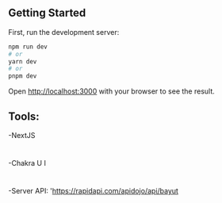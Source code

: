 ## Getting Started

First, run the development server:

```bash
npm run dev
# or
yarn dev
# or
pnpm dev
```

Open [http://localhost:3000](http://localhost:3000) with your browser to see the result.

## Tools:

-NextJS 
#
-Chakra U I
#
-Server API: 'https://rapidapi.com/apidojo/api/bayut
